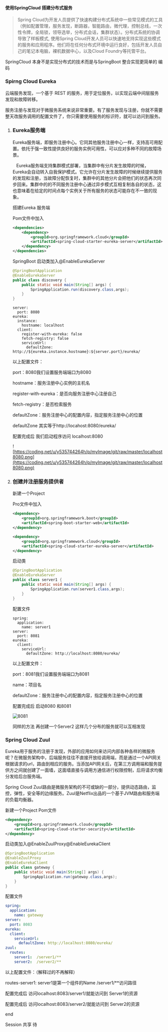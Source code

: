 #### 使用SpringCloud 搭建分布式服务

> Spring Cloud为开发人员提供了快速构建分布式系统中一些常见模式的工具（例如配置管理，服务发现，断路器，智能路由，微代理，控制总线，一次性令牌，全局锁，领导选举，分布式会话，集群状态）。分布式系统的协调导致了样板模式, 使用Spring Cloud开发人员可以快速地支持实现这些模式的服务和应用程序。他们将在任何分布式环境中运行良好，包括开发人员自己的笔记本电脑，裸机数据中心，以及Cloud Foundry等托管平台。

SpringCloud 本身不是实现分布式的技术而是与SpringBoot 整合实现更简单的 编码

### Spirng Cloud Eureka 

云端服务发现，一个基于 REST 的服务，用于定位服务，以实现云端中间层服务发现和故障转移。

服务注册与发现对于微服务系统来说非常重要。有了服务发现与注册，你就不需要整天改服务调用的配置文件了，你只需要使用服务的标识符，就可以访问到服务。

1. ### Eureka服务端

   Eureka服务端，即服务注册中心。它同其他服务注册中心一样，支持高可用配置。依托于强一致性提供良好的服务实例可用性，可以应对多种不同的故障场景。

      Eureka服务端支持集群模式部署，当集群中有分片发生故障的时候，Eureka会自动转入自我保护模式。它允许在分片发生故障的时候继续提供服务的发现和注册，当故障分配恢复时，集群中的其他分片会把他们的状态再次同步回来。集群中的的不同服务注册中心通过异步模式互相复制各自的状态，这也意味着在给定的时间点每个实例关于所有服务的状态可能存在不一致的现象。

   搭建Eureka 服务端

   Pom文件中加入

   ```XML
   <dependencies>
       <dependency>
           <groupId>org.springframework.cloud</groupId>
           <artifactId>spring-cloud-starter-eureka-server</artifactId>
       </dependency>
   </dependencies>
   ```

   SpringBoot 启动类加入@EnableEurekaServer

   ```java
   @SpringBootApplication
   @EnableEurekaServer
   public class discovery {
       public static void main(String[] args) {
           SpringApplication.run(discovery.class,args);
       }
   }
   ```


   ```
   server:
     port: 8080
   eureka:
     instance:
       hostname: localhost
     client:
       register-with-eureka: false
       fetch-registry: false
       serviceUrl:
         defaultZone: http://${eureka.instance.hostname}:${server.port}/eureka/
   ```

   以上配置文件：

   port：8080我们设置服务端端口为8080 

   hostname：服务注册中心实例的主机名

   register-with-eureka：是否向服务注册中心注册自己

   fetch-registry：是否检索服务

   defaultZone：服务注册中心的配置内容，指定服务注册中心的位置

   defaultZone 其实等于http://locahost:8080/eureka/

   配置完成后 我们启动程序访问 localhost:8080

   ![https://coding.net/u/y535744264h/p/myImage/git/raw/master/localhost8080.png](https://coding.net/u/y535744264h/p/myImage/git/raw/master/localhost8080.png)

2. ### 创建并注册服务提供者

   新建一个Project 

   Pro文件中加入

   ```xml
   <dependency>
       <groupId>org.springframework.boot</groupId>
       <artifactId>spring-boot-starter-web</artifactId>
   </dependency>

   <dependency>
       <groupId>org.springframework.cloud</groupId>
       <artifactId>spring-cloud-starter-eureka-server</artifactId>
   </dependency>
   ```

   启动类

   ```java
   @SpringBootApplication
   @EnableEurekaServer
   public class server1 {
       public static void main(String[] args) {
           SpringApplication.run(server1.class,args);
       }
   }
   ```

   配置文件

   ```
   spring:
     application:
       name: server1
   server:
     port: 8081
   eureka:
     client:
       serviceUrl:
         defaultZone: http://localhost:8080/eureka/
   ```

   以上配置文件：

   port：8081我们设置服务端端口为8081

   name：项目名

   defaultZone：服务注册中心的配置内容，指定服务注册中心的位置

   配置完成后 启动8080 和8081

   ![8081](https://coding.net/u/y535744264h/p/myImage/git/raw/master/8081.png)

   同样的方法 再创建一个Server2 这样几个分布的服务就可以互相发现

### Spring Cloud Zuul

Eureka用于服务的注册于发现，外部的应用如何来访问内部各种各样的微服务呢？在微服务架构中，后端服务往往不直接开放给调用端，而是通过一个API网关根据请求的url，路由到相应的服务。当添加API网关后，在第三方调用端和服务提供方之间就创建了一面墙，这面墙直接与调用方通信进行权限控制，后将请求均衡分发给后台服务端。

Spring Cloud Zuul路由是微服务架构的不可或缺的一部分，提供动态路由，监控，弹性，安全等的边缘服务。Zuul是Netflix出品的一个基于JVM路由和服务端的负载均衡器。

新建一个Project
Pom文件

```xml
<dependency>
    <groupId>org.springframework.cloud</groupId>
    <artifactId>spring-cloud-starter-security</artifactId>
</dependency>
```

启动类加入@EnableZuulProxy@EnableEurekaClient

```java
@SpringBootApplication
@EnableZuulProxy
@EnableEurekaClient
public class gateway {
    public static void main(String[] args) {
        SpringApplication.run(gateway.class,args);
    }
}
```

配置文件

```yaml
spring:
  application:
    name: gateway
server:
  port: 8083
eureka:
  client:
    serviceUrl:
      defaultZone: http://localhost:8080/eureka/
zuul:
  routes:
    server1:  /server1/**
    server2:  /server2/**
```

以上配置文件：（解释过的不再解释）

routes-server1: server1是第一个组件的Name  /server1/**访问路径

配置完成后 访问localhost:8083/server1/就能访问到 Server1的资源

配置完成后 访问localhost:8083/server2/就能访问到 Server2的资源

end

Session 共享 待